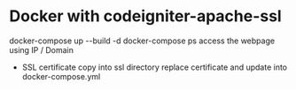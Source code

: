 

# Docker with codeigniter-apache-ssl
docker-compose up --build -d 
docker-compose ps
access the webpage using IP / Domain 

* SSL certificate copy into ssl directory
  replace certificate and update into docker-compose.yml
  
  
